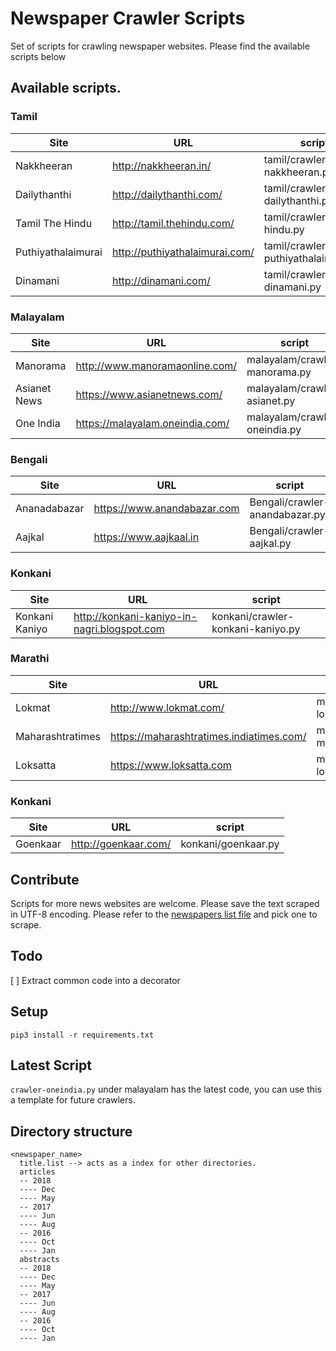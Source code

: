 # Newspaper Crawler Scripts
Set of scripts for crawling newspaper websites. Please find the available scripts below

## Available scripts.
### Tamil
| Site               | URL                            | script                               |
|--------------------|--------------------------------|--------------------------------------|
|  Nakkheeran        | http://nakkheeran.in/          | tamil/crawler-nakkheeran.py          |
| Dailythanthi       | http://dailythanthi.com/       | tamil/crawler-dailythanthi.py        |
| Tamil The Hindu    | http://tamil.thehindu.com/     | tamil/crawler-tamil-hindu.py         |
| Puthiyathalaimurai | http://puthiyathalaimurai.com/ |  tamil/crawler-puthiyathalaimurai.py |
| Dinamani           | http://dinamani.com/           |  tamil/crawler-dinamani.py           |


### Malayalam
| Site               | URL                            | script                               |
|--------------------|--------------------------------|--------------------------------------|
|  Manorama          | http://www.manoramaonline.com/ | malayalam/crawler-manorama.py        |
|  Asianet News      | https://www.asianetnews.com/   | malayalam/crawler-asianet.py         |
|  One India         | https://malayalam.oneindia.com/| malayalam/crawler-oneindia.py        |


### Bengali
| Site                   | URL                         | script                                |
|------------------------|-----------------------------|---------------------------------------|
|  Ananadabazar          | https://www.anandabazar.com | Bengali/crawler-anandabazar.py        |
|  Aajkal                | https://www.aajkaal.in      | Bengali/crawler-aajkal.py             |



### Konkani
| Site               | URL                            | script                               |
|--------------------|--------------------------------|--------------------------------------|
|  Konkani Kaniyo          | http://konkani-kaniyo-in-nagri.blogspot.com | konkani/crawler-konkani-kaniyo.py        |


### Marathi 
| Site               | URL                                            | script                               |
|--------------------|------------------------------------------------|--------------------------------------|
|  Lokmat            | http://www.lokmat.com/                         | marathi/crawler-lokmat.py            |
|  Maharashtratimes  | https://maharashtratimes.indiatimes.com/       | marathi/crawler-maharashtratimes.py  |
|  Loksatta          | https://www.loksatta.com                       | marathi/crawler-loksatta.py          |


### Konkani
| Site               | URL                            | script                               |
|--------------------|--------------------------------|--------------------------------------|
|  Goenkaar          | http://goenkaar.com/ | konkani/goenkaar.py        |

## Contribute
Scripts for more news websites are welcome. Please save the text scraped in UTF-8 encoding. Please refer to the [newspapers list file](https://github.com/vanangamudi/newspaper-crawler-scripts/blob/master/newspapers.csv) and pick one to scrape.

## Todo
[ ] Extract common code into a decorator

## Setup

`pip3 install -r requirements.txt`  

## Latest Script  

`crawler-oneindia.py` under malayalam has the latest code, you can use this a template for future crawlers.

## Directory structure

    <newspaper_name>
      title.list --> acts as a index for other directories.
      articles
      -- 2018
      ---- Dec
      ---- May
      -- 2017
      ---- Jun
      ---- Aug
      -- 2016
      ---- Oct
      ---- Jan
      abstracts
      -- 2018
      ---- Dec
      ---- May
      -- 2017
      ---- Jun
      ---- Aug
      -- 2016
      ---- Oct
      ---- Jan  
      
